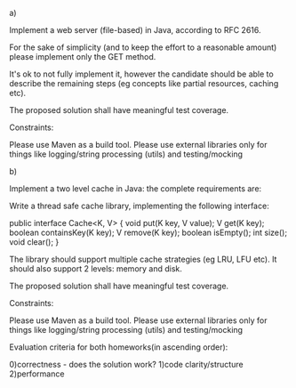 a)

Implement a web server (file-based) in Java, according to RFC 2616.

For the sake of simplicity (and to keep the effort to a reasonable amount) please implement only the GET method.

It's ok to not fully implement it, however the candidate should be able to describe the remaining steps (eg concepts like partial resources, caching etc).

The proposed solution shall have meaningful test coverage.

Constraints:

Please use Maven as a build tool. 
Please use external libraries only for things like logging/string processing (utils) and testing/mocking

b)

Implement a two level cache in Java: the complete requirements are:

Write a thread safe cache library, implementing the following interface:

public interface Cache<K, V> {
    void put(K key, V value);
    V get(K key);
    boolean containsKey(K key);
    V remove(K key);
    boolean isEmpty();
    int size();
    void clear();
}

The library should support multiple cache strategies (eg LRU, LFU etc). It should also support 2 levels: memory and disk.

The proposed solution shall have meaningful test coverage.

Constraints:

Please use Maven as a build tool.
Please use external libraries only for things like logging/string processing (utils) and testing/mocking

Evaluation criteria for both homeworks(in ascending order):

0)correctness - does the solution work?
1)code clarity/structure
2)performance